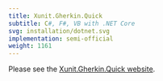 ```yaml
---
title: Xunit.Gherkin.Quick
subtitle: C#, F#, VB with .NET Core
svg: installation/dotnet.svg
implementation: semi-official
weight: 1161
---
```


Please see the [Xunit.Gherkin.Quick website](https://github.com/ttutisani/Xunit.Gherkin.Quick).
